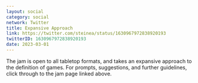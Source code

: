 ```yaml
---
layout: social
category: social
network: Twitter
title: Expansive Approach
link: https://twitter.com/steinea/status/1630967972838920193
twitterID: 1630967972838920193
date: 2023-03-01
---
```


The jam is open to all tabletop formats, and takes an expansive approach to the definition of games. For prompts, suggestions, and further guidelines, click through to the jam page linked above.
